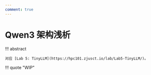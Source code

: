 ```yaml
---
comment: true
---
```


# Qwen3 架构浅析

!!! abstract

    对应 [Lab 5: TinyLLM](https://hpc101.zjusct.io/lab/Lab5-TinyLLM/)。

!!! quote "WIP"